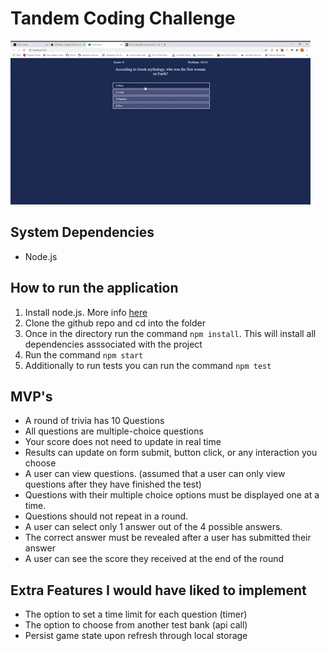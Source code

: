 # Tandem Coding Challenge
![](trivia-game.gif)

## System Dependencies
* Node.js

## How to run the application
1. Install node.js. More info [here](https://nodejs.org/en/download/)
2. Clone the github repo and cd into the folder
3. Once in the directory run the command `npm install`. This will install all dependencies asssociated with the project
4. Run the command `npm start`
5. Additionally to run tests you can run the command `npm test`

## MVP's
* A round of trivia has 10 Questions
* All questions are multiple-choice questions
* Your score does not need to update in real time
* Results can update on form submit, button click, or any interaction you choose
* A user can view questions. (assumed that a user can only view questions after they have finished the test)
* Questions with their multiple choice options must be displayed one at a time.
* Questions should not repeat in a round.
* A user can select only 1 answer out of the 4 possible answers.
* The correct answer must be revealed after a user has submitted their answer
* A user can see the score they received at the end of the round

## Extra Features I would have liked to implement
* The option to set a time limit for each question (timer)
* The option to choose from another test bank (api call)
* Persist game state upon refresh through local storage
